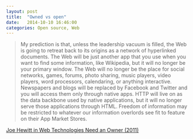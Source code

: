 ```yaml
---
layout: post
title:  "Owned vs open"
date:   2014-10-10 16:46:00
categories: Open source, Web
---
```

> My prediction is that, unless the leadership vacuum is filled, the Web is going to retreat back to its origins as a network of hyperlinked documents. The Web will be just another app that you use when you want to find some information, like Wikipedia, but it will no longer be your primary window. The Web will no longer be the place for social networks, games, forums, photo sharing, music players, video players, word processors, calendaring, or anything interactive. Newspapers and blogs will be replaced by Facebook and Twitter and you will access them only through native apps. HTTP will live on as the data backbone used by native applications, but it will no longer serve those applications through HTML. Freedom of information may be restricted to whatever our information overlords see fit to feature on their App Market Stores.

[Joe Hewitt in Web Technologies Need an Owner (2011)](http://joehewitt.com/2011/09/22/web-technologies-need-an-owner)



